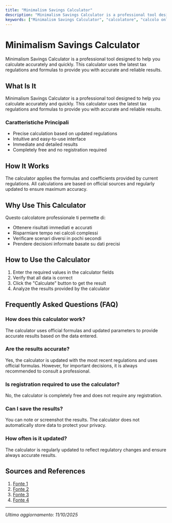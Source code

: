 ```yaml
---
title: "Minimalism Savings Calculator"
description: "Minimalism Savings Calculator is a professional tool designed to help you calculate accurately and quickly. This calculator uses the latest tax regulations and formulas to provide you with accurate and reliable results."
keywords: ["Minimalism Savings Calculator", "calcolatore", "calcolo online"]
---
```


# Minimalism Savings Calculator

Minimalism Savings Calculator is a professional tool designed to help you calculate accurately and quickly. This calculator uses the latest tax regulations and formulas to provide you with accurate and reliable results.

## What Is It

Minimalism Savings Calculator is a professional tool designed to help you calculate accurately and quickly. This calculator uses the latest tax regulations and formulas to provide you with accurate and reliable results.

### Caratteristiche Principali

- Precise calculation based on updated regulations
- Intuitive and easy-to-use interface
- Immediate and detailed results
- Completely free and no registration required

## How It Works

The calculator applies the formulas and coefficients provided by current regulations. All calculations are based on official sources and regularly updated to ensure maximum accuracy.

## Why Use This Calculator

Questo calcolatore professionale ti permette di:

- Ottenere risultati immediati e accurati
- Risparmiare tempo nei calcoli complessi
- Verificare scenari diversi in pochi secondi
- Prendere decisioni informate basate su dati precisi

## How to Use the Calculator

1. Enter the required values in the calculator fields
2. Verify that all data is correct
3. Click the "Calculate" button to get the result
4. Analyze the results provided by the calculator

## Frequently Asked Questions (FAQ)

### How does this calculator work?

The calculator uses official formulas and updated parameters to provide accurate results based on the data entered.

### Are the results accurate?

Yes, the calculator is updated with the most recent regulations and uses official formulas. However, for important decisions, it is always recommended to consult a professional.

### Is registration required to use the calculator?

No, the calculator is completely free and does not require any registration.

### Can I save the results?

You can note or screenshot the results. The calculator does not automatically store data to protect your privacy.

### How often is it updated?

The calculator is regularly updated to reflect regulatory changes and ensure always accurate results.

## Sources and References

1. [Fonte 1](https://www.laurelroad.com/resources/budget-calculator/)
2. [Fonte 2](https://www.voya.com/tool/budget-calculator)
3. [Fonte 3](https://www.ramseysolutions.com/budgeting/budget-calculator?srsltid=AfmBOopUZZuZXRntAfc9eolI40TYOXEXWAV3Zu7a6qAtqkQnECzdz174)
4. [Fonte 4](https://www.investor.gov/financial-tools-calculators/calculators/savings-goal-calculator)

---

*Ultimo aggiornamento: 11/10/2025*
